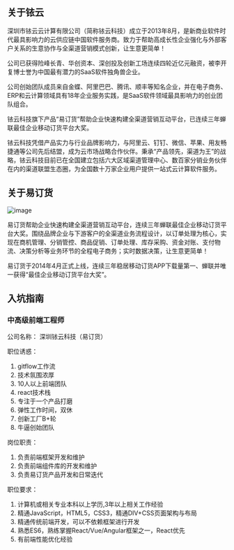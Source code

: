 
## 关于铱云
深圳市铱云云计算有限公司（简称铱云科技）成立于2013年8月，是新商业软件时代最具影响力的云供应链中国软件服务商。致力于帮助高成长性企业强化与外部客户关系的生意协作与全渠道营销模式创新，让生意更简单！

公司已获得险峰长青、华创资本、深创投及创新工场连续四轮近亿元融资，被李开复博士誉为中国最有潜力的SaaS软件独角兽企业。

公司创始团队成员来自金蝶、阿里巴巴、腾讯、顺丰等知名企业，并在电子商务、ERP和云计算领域具有18年企业服务实践，是SaaS软件领域最具影响力的创业团队组合。

铱云科技旗下产品“易订货”帮助企业快速构建全渠道营销互动平台，已连续三年蝉联最佳企业移动订货平台大奖。

铱云科技凭借产品实力与行业品牌影响力，与阿里云、钉钉、微信、苹果、用友畅捷通等公司先后结盟，成为云市场战略合作伙伴。秉承“产品领先，渠道为王”的战略，铱云科技目前已在全国建立包括六大区域渠道管理中心、数百家分销业务伙伴在内的渠道联盟生态圈，为全国数十万家企业用户提供一站式云计算软件服务。

## 关于易订货

![image](https://ss2.baidu.com/6ONYsjip0QIZ8tyhnq/it/u=2614182764,1007165791&fm=58&s=1A835722CD216C114667185C030010FA&bpow=121&bpoh=75)

易订货帮助企业快速构建全渠道营销互动平台，连续三年蝉联最佳企业移动订货平台大奖。围绕品牌企业与下游客户的全渠道业务流程设计，以订单处理为核心，实现在商机管理、分销管控、商品促销、订单处理、库存采购、资金对账、支付物流、决策分析等业务环节的全程电子商务；实时数据决策，让生意更简单！

易订货于2014年4月正式上线，连续三年稳居移动订货APP下载量第一、蝉联并唯一获得“最佳企业移动订货平台大奖”。

## 入坑指南
### 中高级前端工程师
公司名称：
深圳铱云科技（易订货）

职位诱惑：
1. gitflow工作流
2. 技术氛围浓厚
3. 10人以上前端团队
4. react技术栈
5. 专注于一个产品打磨
6. 弹性工作时间，双休
7. 创新工厂B+轮
8. 牛逼创始团队

岗位职责：
1. 负责前端框架开发和维护
2. 负责前端组件库的开发和维护
3. 负责易订货产品开发和日常迭代

职位要求：
1. 计算机或相关专业本科以上学历,3年以上相关工作经验
2. 精通JavaScript，HTML5，CSS3，精通DIV+CSS页面架构与布局
3. 精通传统前端开发，可以不依赖框架进行开发
4. 熟悉ES6，熟练掌握React/Vue/Angular框架之一，React优先
5. 有前端性能优化经验
